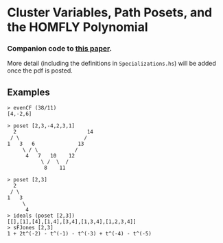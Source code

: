 # Cluster Variables, Path Posets, and the HOMFLY Polynomial

### Companion code to [this paper]().

More detail (including the definitions in `Specializations.hs`) will be added once the pdf is posted.

## Examples

```{haskell}
> evenCF (38/11)
[4,-2,6]
```
```{haskell}
> poset [2,3,-4,2,3,1]
  2                       14
 / \                     /  
1   3   6              13   
     \ / \            /     
      4   7   10    12      
           \ /  \  /        
            8    11         
```
```{haskell}
> poset [2,3]
  2    
 / \   
1   3  
     \ 
      4
> ideals (poset [2,3])
[[],[1],[4],[1,4],[3,4],[1,3,4],[1,2,3,4]]
> sFJones [2,3]
1 + 2t^(-2) - t^(-1) - t^(-3) + t^(-4) - t^(-5)
```
